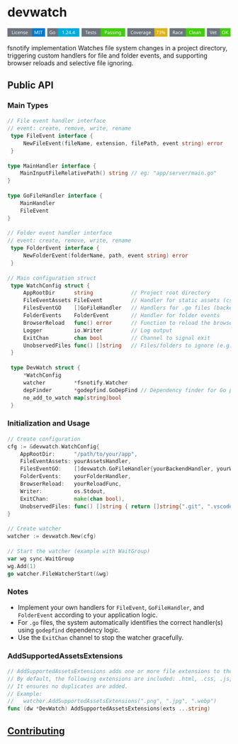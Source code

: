 # devwatch
<!-- START_SECTION:BADGES_SECTION -->
<a href="docs/img/badges.svg"><img src="docs/img/badges.svg" alt="Project Badges" title="Generated by badges.sh from github.com/cdvelop/devscripts"></a>
<!-- END_SECTION:BADGES_SECTION -->

fsnotify implementation Watches file system changes in a project directory, triggering custom handlers for file and folder events, and supporting browser reloads and selective file ignoring.

## Public API

### Main Types

```go
// File event handler interface
// event: create, remove, write, rename
 type FileEvent interface {
     NewFileEvent(fileName, extension, filePath, event string) error
 }

type MainHandler interface {
	MainInputFileRelativePath() string // eg: "app/server/main.go"
}

type GoFileHandler interface {
	MainHandler
	FileEvent
}

// Folder event handler interface
// event: create, remove, write, rename
 type FolderEvent interface {
     NewFolderEvent(folderName, path, event string) error
 }

// Main configuration struct
 type WatchConfig struct {
     AppRootDir      string            // Project root directory
     FileEventAssets FileEvent         // Handler for static assets (css, js, html, etc)
     FilesEventGO    []GoFileHandler   // Handlers for .go files (backend, wasm, etc)
     FolderEvents    FolderEvent       // Handler for folder events
     BrowserReload   func() error      // Function to reload the browser
     Logger          io.Writer         // Log output
     ExitChan        chan bool         // Channel to signal exit
     UnobservedFiles func() []string   // Files/folders to ignore (e.g. .git, .vscode)
 }

 type DevWatch struct {
     *WatchConfig
     watcher         *fsnotify.Watcher
     depFinder       *godepfind.GoDepFind // Dependency finder for Go projects
     no_add_to_watch map[string]bool
 }
```

### Initialization and Usage

```go
// Create configuration
cfg := &devwatch.WatchConfig{
    AppRootDir:      "/path/to/your/app",
    FileEventAssets: yourAssetsHandler,
    FilesEventGO:    []devwatch.GoFileHandler{yourBackendHandler, yourWasmHandler},
    FolderEvents:    yourFolderHandler,
    BrowserReload:   yourReloadFunc,
    Writer:          os.Stdout,
    ExitChan:        make(chan bool),
    UnobservedFiles: func() []string { return []string{".git", ".vscode"} },
}

// Create watcher
watcher := devwatch.New(cfg)

// Start the watcher (example with WaitGroup)
var wg sync.WaitGroup
wg.Add(1)
go watcher.FileWatcherStart(&wg)
```

### Notes

- Implement your own handlers for `FileEvent`, `GoFileHandler`, and `FolderEvent` according to your application logic.
- For `.go` files, the system automatically identifies the correct handler(s) using `godepfind` dependency logic.
- Use the `ExitChan` channel to stop the watcher gracefully.

### AddSupportedAssetsExtensions

```go
// AddSupportedAssetsExtensions adds one or more file extensions to the supported assets list.
// By default, the following extensions are included: .html, .css, .js, .svg
// It ensures no duplicates are added.
// Example:
//   watcher.AddSupportedAssetsExtensions(".png", ".jpg", ".webp")
func (dw *DevWatch) AddSupportedAssetsExtensions(exts ...string)
```


## [Contributing](https://github.com/cdvelop/cdvelop/blob/main/CONTRIBUTING.md)